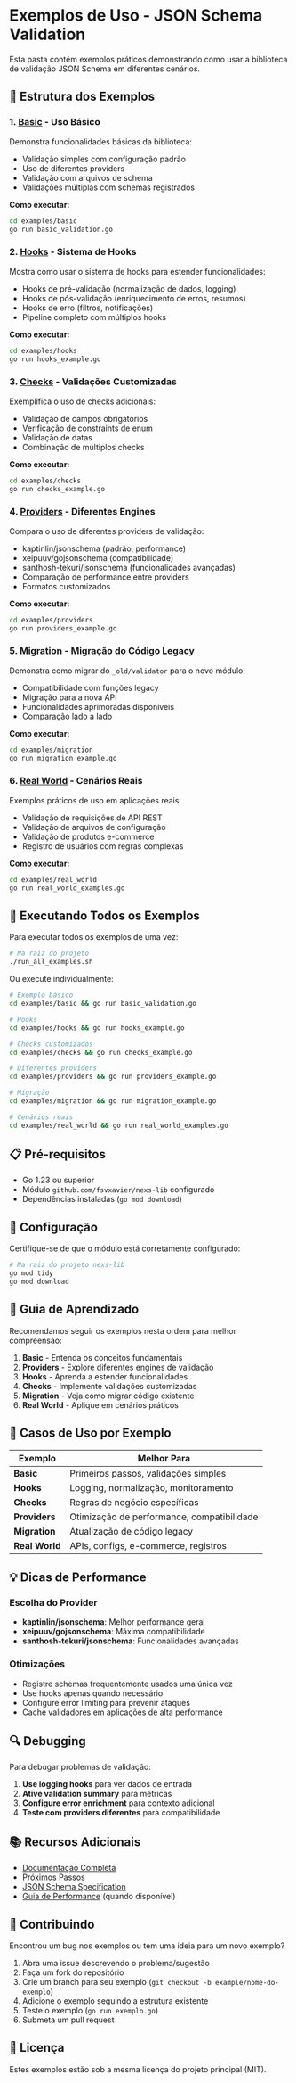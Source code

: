 # Exemplos de Uso - JSON Schema Validation

Esta pasta contém exemplos práticos demonstrando como usar a biblioteca de validação JSON Schema em diferentes cenários.

## 📁 Estrutura dos Exemplos

### 1. [Basic](./basic/) - Uso Básico
Demonstra funcionalidades básicas da biblioteca:
- Validação simples com configuração padrão
- Uso de diferentes providers
- Validação com arquivos de schema
- Validações múltiplas com schemas registrados

**Como executar:**
```bash
cd examples/basic
go run basic_validation.go
```

### 2. [Hooks](./hooks/) - Sistema de Hooks
Mostra como usar o sistema de hooks para estender funcionalidades:
- Hooks de pré-validação (normalização de dados, logging)
- Hooks de pós-validação (enriquecimento de erros, resumos)
- Hooks de erro (filtros, notificações)
- Pipeline completo com múltiplos hooks

**Como executar:**
```bash
cd examples/hooks
go run hooks_example.go
```

### 3. [Checks](./checks/) - Validações Customizadas
Exemplifica o uso de checks adicionais:
- Validação de campos obrigatórios
- Verificação de constraints de enum
- Validação de datas
- Combinação de múltiplos checks

**Como executar:**
```bash
cd examples/checks
go run checks_example.go
```

### 4. [Providers](./providers/) - Diferentes Engines
Compara o uso de diferentes providers de validação:
- kaptinlin/jsonschema (padrão, performance)
- xeipuuv/gojsonschema (compatibilidade)
- santhosh-tekuri/jsonschema (funcionalidades avançadas)
- Comparação de performance entre providers
- Formatos customizados

**Como executar:**
```bash
cd examples/providers
go run providers_example.go
```

### 5. [Migration](./migration/) - Migração do Código Legacy
Demonstra como migrar do `_old/validator` para o novo módulo:
- Compatibilidade com funções legacy
- Migração para a nova API
- Funcionalidades aprimoradas disponíveis
- Comparação lado a lado

**Como executar:**
```bash
cd examples/migration
go run migration_example.go
```

### 6. [Real World](./real_world/) - Cenários Reais
Exemplos práticos de uso em aplicações reais:
- Validação de requisições de API REST
- Validação de arquivos de configuração
- Validação de produtos e-commerce
- Registro de usuários com regras complexas

**Como executar:**
```bash
cd examples/real_world
go run real_world_examples.go
```

## 🚀 Executando Todos os Exemplos

Para executar todos os exemplos de uma vez:

```bash
# Na raiz do projeto
./run_all_examples.sh
```

Ou execute individualmente:

```bash
# Exemplo básico
cd examples/basic && go run basic_validation.go

# Hooks
cd examples/hooks && go run hooks_example.go

# Checks customizados
cd examples/checks && go run checks_example.go

# Diferentes providers
cd examples/providers && go run providers_example.go

# Migração
cd examples/migration && go run migration_example.go

# Cenários reais
cd examples/real_world && go run real_world_examples.go
```

## 📋 Pré-requisitos

- Go 1.23 ou superior
- Módulo `github.com/fsvxavier/nexs-lib` configurado
- Dependências instaladas (`go mod download`)

## 🔧 Configuração

Certifique-se de que o módulo está corretamente configurado:

```bash
# Na raiz do projeto nexs-lib
go mod tidy
go mod download
```

## 📖 Guia de Aprendizado

Recomendamos seguir os exemplos nesta ordem para melhor compreensão:

1. **Basic** - Entenda os conceitos fundamentais
2. **Providers** - Explore diferentes engines de validação
3. **Hooks** - Aprenda a estender funcionalidades
4. **Checks** - Implemente validações customizadas
5. **Migration** - Veja como migrar código existente
6. **Real World** - Aplique em cenários práticos

## 🎯 Casos de Uso por Exemplo

| Exemplo | Melhor Para |
|---------|-------------|
| **Basic** | Primeiros passos, validações simples |
| **Hooks** | Logging, normalização, monitoramento |
| **Checks** | Regras de negócio específicas |
| **Providers** | Otimização de performance, compatibilidade |
| **Migration** | Atualização de código legacy |
| **Real World** | APIs, configs, e-commerce, registros |

## 💡 Dicas de Performance

### Escolha do Provider
- **kaptinlin/jsonschema**: Melhor performance geral
- **xeipuuv/gojsonschema**: Máxima compatibilidade
- **santhosh-tekuri/jsonschema**: Funcionalidades avançadas

### Otimizações
- Registre schemas frequentemente usados uma única vez
- Use hooks apenas quando necessário
- Configure error limiting para prevenir ataques
- Cache validadores em aplicações de alta performance

## 🔍 Debugging

Para debugar problemas de validação:

1. **Use logging hooks** para ver dados de entrada
2. **Ative validation summary** para métricas
3. **Configure error enrichment** para contexto adicional
4. **Teste com providers diferentes** para compatibilidade

## 📚 Recursos Adicionais

- [Documentação Completa](../README.md)
- [Próximos Passos](../NEXT_STEPS.md)
- [JSON Schema Specification](https://json-schema.org/)
- [Guia de Performance](../docs/performance.md) (quando disponível)

## 🤝 Contribuindo

Encontrou um bug nos exemplos ou tem uma ideia para um novo exemplo?

1. Abra uma issue descrevendo o problema/sugestão
2. Faça um fork do repositório
3. Crie um branch para seu exemplo (`git checkout -b example/nome-do-exemplo`)
4. Adicione o exemplo seguindo a estrutura existente
5. Teste o exemplo (`go run exemplo.go`)
6. Submeta um pull request

## 📄 Licença

Estes exemplos estão sob a mesma licença do projeto principal (MIT).

